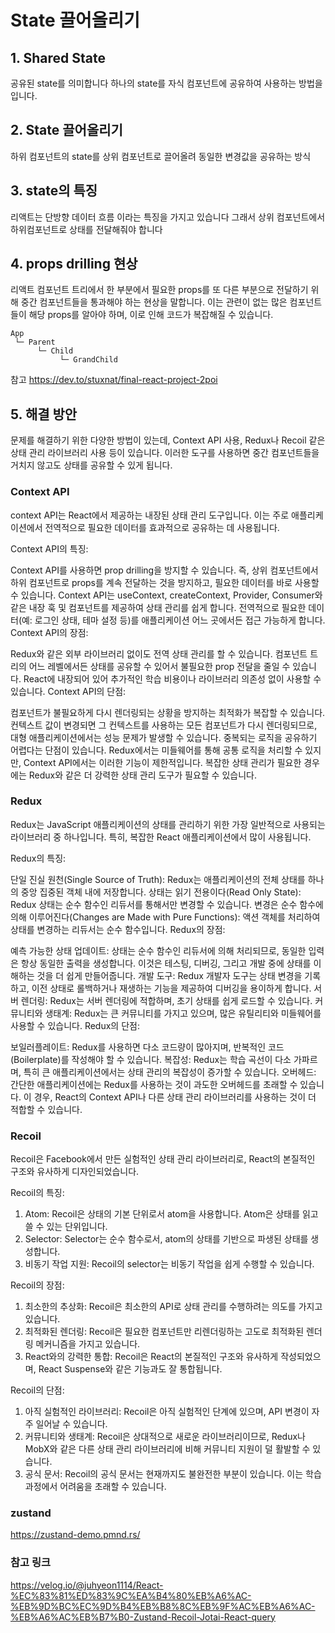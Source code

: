 # State 끌어올리기 

## 1. Shared State
공유된 state를 의미합니다  하나의 state를 자식 컴포넌트에 공유하여 사용하는 방법을 입니다. 

## 2. State 끌어올리기 
하위 컴포넌트의 state를 상위 컴포넌트로 끌어올려 동일한 변경값을 공유하는 방식

## 3. state의 특징 
리액트는 단방향 데이터 흐름 이라는 특징을 가지고 있습니다 
그래서 상위 컴포넌트에서 하위컴포넌트로 상태를 전달해줘야 합니다 

## 4. props drilling 현상
리액트 컴포넌트 트리에서 한 부분에서 필요한 props를 또 다른 부분으로 전달하기 위해 중간 컴포넌트들을 통과해야 하는 현상을 말합니다. 이는 관련이 없는 많은 컴포넌트들이 해당 props를 알아야 하며, 이로 인해 코드가 복잡해질 수 있습니다.

```
App
 └─ Parent
      └─ Child
           └─ GrandChild
```

참고 
https://dev.to/stuxnat/final-react-project-2poi


## 5. 해결 방안 
문제를 해결하기 위한 다양한 방법이 있는데, Context API 사용, Redux나 Recoil 같은 상태 관리 라이브러리 사용 등이 있습니다. 이러한 도구를 사용하면 중간 컴포넌트들을 거치지 않고도 상태를 공유할 수 있게 됩니다.

### Context API

context API는 React에서 제공하는 내장된 상태 관리 도구입니다. 이는 주로 애플리케이션에서 전역적으로 필요한 데이터를 효과적으로 공유하는 데 사용됩니다.

Context API의 특징:

Context API를 사용하면 prop drilling을 방지할 수 있습니다. 즉, 상위 컴포넌트에서 하위 컴포넌트로 props를 계속 전달하는 것을 방지하고, 필요한 데이터를 바로 사용할 수 있습니다.
Context API는 useContext, createContext, Provider, Consumer와 같은 내장 훅 및 컴포넌트를 제공하여 상태 관리를 쉽게 합니다.
전역적으로 필요한 데이터(예: 로그인 상태, 테마 설정 등)를 애플리케이션 어느 곳에서든 접근 가능하게 합니다.
Context API의 장점:

Redux와 같은 외부 라이브러리 없이도 전역 상태 관리를 할 수 있습니다.
컴포넌트 트리의 어느 레벨에서든 상태를 공유할 수 있어서 불필요한 prop 전달을 줄일 수 있습니다.
React에 내장되어 있어 추가적인 학습 비용이나 라이브러리 의존성 없이 사용할 수 있습니다.
Context API의 단점:

컴포넌트가 불필요하게 다시 렌더링되는 상황을 방지하는 최적화가 복잡할 수 있습니다. 컨텍스트 값이 변경되면 그 컨텍스트를 사용하는 모든 컴포넌트가 다시 렌더링되므로, 대형 애플리케이션에서는 성능 문제가 발생할 수 있습니다.
중복되는 로직을 공유하기 어렵다는 단점이 있습니다. Redux에서는 미들웨어를 통해 공통 로직을 처리할 수 있지만, Context API에서는 이러한 기능이 제한적입니다.
복잡한 상태 관리가 필요한 경우에는 Redux와 같은 더 강력한 상태 관리 도구가 필요할 수 있습니다.

### Redux

Redux는 JavaScript 애플리케이션의 상태를 관리하기 위한 가장 일반적으로 사용되는 라이브러리 중 하나입니다. 특히, 복잡한 React 애플리케이션에서 많이 사용됩니다.

Redux의 특징:

단일 진실 원천(Single Source of Truth): Redux는 애플리케이션의 전체 상태를 하나의 중앙 집중된 객체 내에 저장합니다.
상태는 읽기 전용이다(Read Only State): Redux 상태는 순수 함수인 리듀서를 통해서만 변경할 수 있습니다.
변경은 순수 함수에 의해 이루어진다(Changes are Made with Pure Functions): 액션 객체를 처리하여 상태를 변경하는 리듀서는 순수 함수입니다.
Redux의 장점:

예측 가능한 상태 업데이트: 상태는 순수 함수인 리듀서에 의해 처리되므로, 동일한 입력은 항상 동일한 출력을 생성합니다. 이것은 테스팅, 디버깅, 그리고 개발 중에 상태를 이해하는 것을 더 쉽게 만들어줍니다.
개발 도구: Redux 개발자 도구는 상태 변경을 기록하고, 이전 상태로 롤백하거나 재생하는 기능을 제공하여 디버깅을 용이하게 합니다.
서버 렌더링: Redux는 서버 렌더링에 적합하며, 초기 상태를 쉽게 로드할 수 있습니다.
커뮤니티와 생태계: Redux는 큰 커뮤니티를 가지고 있으며, 많은 유틸리티와 미들웨어를 사용할 수 있습니다.
Redux의 단점:

보일러플레이트: Redux를 사용하면 다소 코드량이 많아지며, 반복적인 코드(Boilerplate)를 작성해야 할 수 있습니다.
복잡성: Redux는 학습 곡선이 다소 가파르며, 특히 큰 애플리케이션에서는 상태 관리의 복잡성이 증가할 수 있습니다.
오버헤드: 간단한 애플리케이션에는 Redux를 사용하는 것이 과도한 오버헤드를 초래할 수 있습니다. 이 경우, React의 Context API나 다른 상태 관리 라이브러리를 사용하는 것이 더 적합할 수 있습니다.

### Recoil

Recoil은 Facebook에서 만든 실험적인 상태 관리 라이브러리로, React의 본질적인 구조와 유사하게 디자인되었습니다.

Recoil의 특징:
1. Atom: Recoil은 상태의 기본 단위로서 atom을 사용합니다. Atom은 상태를 읽고 쓸 수 있는 단위입니다.
2. Selector: Selector는 순수 함수로서, atom의 상태를 기반으로 파생된 상태를 생성합니다.
3. 비동기 작업 지원: Recoil의 selector는 비동기 작업을 쉽게 수행할 수 있습니다.

Recoil의 장점:
1. 최소한의 추상화: Recoil은 최소한의 API로 상태 관리를 수행하려는 의도를 가지고 있습니다.
2. 최적화된 렌더링: Recoil은 필요한 컴포넌트만 리렌더링하는 고도로 최적화된 렌더링 메커니즘을 가지고 있습니다.
3. React와의 강력한 통합: Recoil은 React의 본질적인 구조와 유사하게 작성되었으며, React Suspense와 같은 기능과도 잘 통합됩니다.

Recoil의 단점:
1. 아직 실험적인 라이브러리: Recoil은 아직 실험적인 단계에 있으며, API 변경이 자주 일어날 수 있습니다.
2. 커뮤니티와 생태계: Recoil은 상대적으로 새로운 라이브러리이므로, Redux나 MobX와 같은 다른 상태 관리 라이브러리에 비해 커뮤니티 지원이 덜 활발할 수 있습니다.
3. 공식 문서: Recoil의 공식 문서는 현재까지도 불완전한 부분이 있습니다. 이는 학습 과정에서 어려움을 초래할 수 있습니다.


### zustand  
https://zustand-demo.pmnd.rs/

### 참고 링크 
https://velog.io/@juhyeon1114/React-%EC%83%81%ED%83%9C%EA%B4%80%EB%A6%AC-%EB%9D%BC%EC%9D%B4%EB%B8%8C%EB%9F%AC%EB%A6%AC-%EB%A6%AC%EB%B7%B0-Zustand-Recoil-Jotai-React-query





